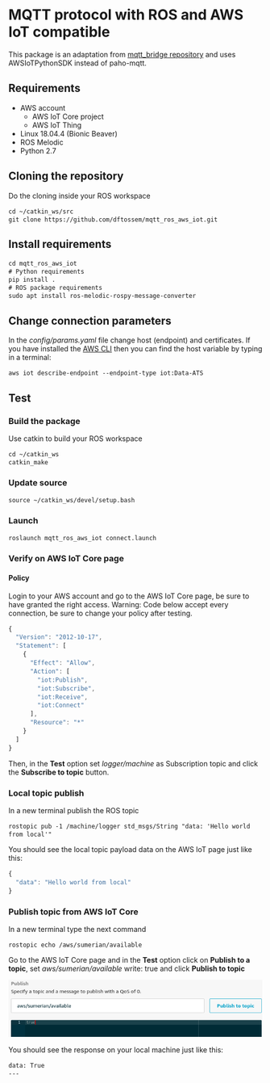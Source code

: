 # MQTT protocol with ROS and AWS IoT compatible

This package is an adaptation from [mqtt_bridge repository](https://github.com/groove-x/mqtt_bridge) and uses AWSIoTPythonSDK instead of paho-mqtt.

## Requirements

* AWS account
  * AWS IoT Core project
  * AWS IoT Thing
* Linux 18.04.4 (Bionic Beaver)
* ROS Melodic
* Python 2.7

## Cloning the repository

Do the cloning inside your ROS workspace

    cd ~/catkin_ws/src
    git clone https://github.com/dftossem/mqtt_ros_aws_iot.git

## Install requirements

    cd mqtt_ros_aws_iot
    # Python requirements
    pip install .
    # ROS package requirements
    sudo apt install ros-melodic-rospy-message-converter

## Change connection parameters

In the *config/params.yaml* file change host (endpoint) and certificates. If you have installed the [AWS CLI](https://docs.aws.amazon.com/cli/latest/userguide/install-cliv2.html) then you can find the host variable by typing in a terminal:

    aws iot describe-endpoint --endpoint-type iot:Data-ATS

## Test

### Build the package

Use catkin to build your ROS workspace

    cd ~/catkin_ws
    catkin_make

### Update source

    source ~/catkin_ws/devel/setup.bash

### Launch

    roslaunch mqtt_ros_aws_iot connect.launch

### Verify on AWS IoT Core page

#### Policy

Login to your AWS account and go to the AWS IoT Core page, be sure to have granted the right access. Warning: Code below accept every connection, be sure to change your policy after testing.

```javascript
{
  "Version": "2012-10-17",
  "Statement": [
    {
      "Effect": "Allow",
      "Action": [
        "iot:Publish",
        "iot:Subscribe",
        "iot:Receive",
        "iot:Connect"
      ],
      "Resource": "*"
    }
  ]
}
```

Then, in the **Test** option set *logger/machine* as Subscription topic and click the **Subscribe to topic** button.

### Local topic publish

In a new terminal publish the ROS topic

    rostopic pub -1 /machine/logger std_msgs/String "data: 'Hello world from local'"

You should see the local topic payload data on the AWS IoT page just like this:

```javascript
{
  "data": "Hello world from local"
}
```
### Publish topic from AWS IoT Core

In a new terminal type the next command

    rostopic echo /aws/sumerian/available

Go to the AWS IoT Core page and in the **Test** option click on **Publish to a topic**, set *aws/sumerian/available* write: true and click **Publish to topic**

![AWS publishing](./docs/assets/img/aws_iot_publish.png "Publishing from AWS IoT Core")

You should see the response on your local machine just like this:

```
data: True
---
```

